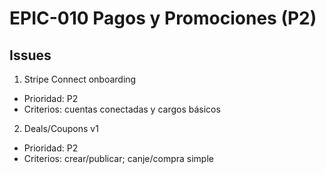 # EPIC-010 Pagos y Promociones (P2)

## Issues

1) Stripe Connect onboarding
- Prioridad: P2
- Criterios: cuentas conectadas y cargos básicos

2) Deals/Coupons v1
- Prioridad: P2
- Criterios: crear/publicar; canje/compra simple
